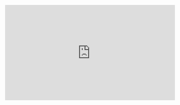 <iframe width="560" height="315" src="https://www.youtube.com/embed/h8OFmCCU91A" title="YouTube video player" frameborder="0" allow="accelerometer; autoplay; clipboard-write; encrypted-media; gyroscope; picture-in-picture" allowfullscreen></iframe>